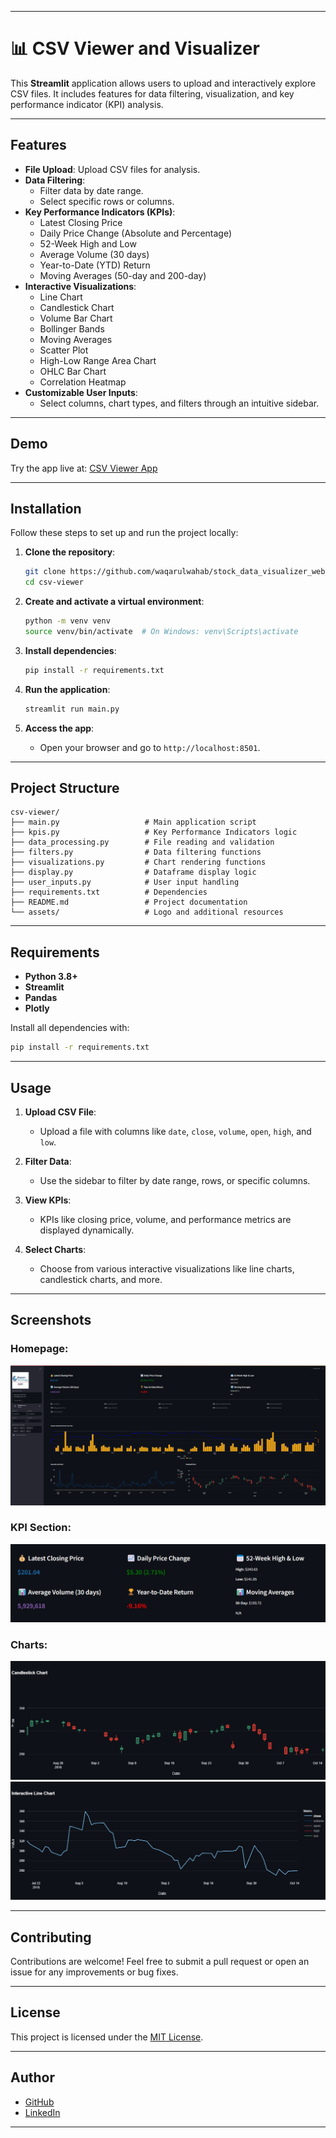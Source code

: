 
---

# 📊 CSV Viewer and Visualizer

This **Streamlit** application allows users to upload and interactively explore CSV files. It includes features for data filtering, visualization, and key performance indicator (KPI) analysis.

---

## Features
- **File Upload**: Upload CSV files for analysis.
- **Data Filtering**:
  - Filter data by date range.
  - Select specific rows or columns.
- **Key Performance Indicators (KPIs)**:
  - Latest Closing Price
  - Daily Price Change (Absolute and Percentage)
  - 52-Week High and Low
  - Average Volume (30 days)
  - Year-to-Date (YTD) Return
  - Moving Averages (50-day and 200-day)
- **Interactive Visualizations**:
  - Line Chart
  - Candlestick Chart
  - Volume Bar Chart
  - Bollinger Bands
  - Moving Averages
  - Scatter Plot
  - High-Low Range Area Chart
  - OHLC Bar Chart
  - Correlation Heatmap
- **Customizable User Inputs**:
  - Select columns, chart types, and filters through an intuitive sidebar.

---

## Demo
Try the app live at: [CSV Viewer App](https://stockdata_visualizer_web_app.streamlit.app)

---

## Installation

Follow these steps to set up and run the project locally:

1. **Clone the repository**:
   ```bash
   git clone https://github.com/waqarulwahab/stock_data_visualizer_web_app.git
   cd csv-viewer
   ```

2. **Create and activate a virtual environment**:
   ```bash
   python -m venv venv
   source venv/bin/activate  # On Windows: venv\Scripts\activate
   ```

3. **Install dependencies**:
   ```bash
   pip install -r requirements.txt
   ```

4. **Run the application**:
   ```bash
   streamlit run main.py
   ```

5. **Access the app**:
   - Open your browser and go to `http://localhost:8501`.

---

## Project Structure

```
csv-viewer/
├── main.py                   # Main application script
├── kpis.py                   # Key Performance Indicators logic
├── data_processing.py        # File reading and validation
├── filters.py                # Data filtering functions
├── visualizations.py         # Chart rendering functions
├── display.py                # Dataframe display logic
├── user_inputs.py            # User input handling
├── requirements.txt          # Dependencies
├── README.md                 # Project documentation
└── assets/                   # Logo and additional resources
```

---

## Requirements

- **Python 3.8+**
- **Streamlit**
- **Pandas**
- **Plotly**

Install all dependencies with:
```bash
pip install -r requirements.txt
```

---

## Usage

1. **Upload CSV File**:
   - Upload a file with columns like `date`, `close`, `volume`, `open`, `high`, and `low`.

2. **Filter Data**:
   - Use the sidebar to filter by date range, rows, or specific columns.

3. **View KPIs**:
   - KPIs like closing price, volume, and performance metrics are displayed dynamically.

4. **Select Charts**:
   - Choose from various interactive visualizations like line charts, candlestick charts, and more.

---

## Screenshots

### Homepage:
![Homepage](assets/homepage.png)

### KPI Section:
![KPI Section](assets/kpis.png)

### Charts:
![Candlestick Chart](assets/candlestick_chart.png)
![Line Chart](assets/line_chart.png)

---

## Contributing

Contributions are welcome! Feel free to submit a pull request or open an issue for any improvements or bug fixes.

---

## License

This project is licensed under the [MIT License](LICENSE).

---

## Author
- [GitHub](https://github.com/waqarulwahab)  
- [LinkedIn](https://www.linkedin.com/in/waqar-ul-wahab-software-engineer)

---